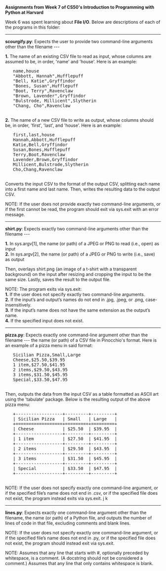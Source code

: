 **Assignments from Week 7 of CS50's Introduction to Programming with Python at Harvard**

Week 6 was spent learning about **File I/O**. Below are descriptions of each of the programs in this folder:  
  
-----------------------------------------------------------------------------------------------------------------------------------------------------------
  
**scourgify.py**: Expects the user to provide two command-line arguments other than the filename ---   
  
**1.** The name of an existing CSV file to read as input, whose columns are assumed to be, in order, 'name' and 'house'. Here is an example:
  <pre>
   name,house  
   "Abbott, Hannah",Hufflepuff  
   "Bell, Katie",Gryffindor  
   "Bones, Susan",Hufflepuff  
   "Boot, Terry",Ravenclaw  
   "Brown, Lavender",Gryffindor  
   "Bulstrode, Millicent",Slytherin  
   "Chang, Cho",Ravenclaw  
  </pre>
**2.** The name of a new CSV file to write as output, whose columns should be, in order, 'first', 'last', and 'house'. Here is an example:
  <pre>
   first,last,house  
   Hannah,Abbott,Hufflepuff  
   Katie,Bell,Gryffindor  
   Susan,Bones,Hufflepuff  
   Terry,Boot,Ravenclaw  
   Lavender,Brown,Gryffindor  
   Millicent,Bulstrode,Slytherin  
   Cho,Chang,Ravenclaw  
  </pre>
Converts the input CSV to the format of the output CSV, splitting each name into a first name and last name. Then, writes the resulting data to the output CSV.
  
NOTE: If the user does not provide exactly two command-line arguments, or if the first cannot be read, the program should exit via sys.exit with an error message.
  
-----------------------------------------------------------------------------------------------------------------------------------------------------------
  
**shirt.py**: Expects exactly two command-line arguments other than the filename ---  
  
**1.** In sys.argv[1], the name (or path) of a JPEG or PNG to read (i.e., open) as input  
**2.** In sys.argv[2], the name (or path) of a JPEG or PNG to write (i.e., save) as output  
  
Then, overlays shirt.png (an image of a t-shirt with a transparent background) on the input after resizing and cropping the input to be the same size. Lastly, saves the result to the output file.  
  
NOTE: The program exits via sys.exit:  
**1.** If the user does not specify exactly two command-line arguments.  
**2.** If the input’s and output’s names do not end in .jpg, .jpeg, or .png, case-insensitively.  
**3.** If the input’s name does not have the same extension as the output’s name.  
**4.** If the specified input does not exist.  
  
-----------------------------------------------------------------------------------------------------------------------------------------------------------
  
**pizza.py**: Expects exactly one command-line argument other than the filename --- the name (or path) of a CSV file in Pinocchio's format. Here is an example of a pizza menu in said format:
  <pre>
   Sicilian Pizza,Small,Large  
   Cheese,$25.50,$39.95  
   1 item,$27.50,$41.95  
   2 items,$29.50,$43.95  
   3 items,$31.50,$45.95  
   Special,$33.50,$47.95  
  </pre>
Then, outputs the data from the input CSV as a table formatted as ASCII art using the 'tabulate' package. Below is the resulting output of the above pizza menu:
  <pre>
   +------------------+---------+---------+  
   | Sicilian Pizza   | Small   | Large   |  
   +==================+=========+=========+  
   | Cheese           | $25.50  | $39.95  |  
   +------------------+---------+---------+  
   | 1 item           | $27.50  | $41.95  |  
   +------------------+---------+---------+  
   | 2 items          | $29.50  | $43.95  |  
   +------------------+---------+---------+  
   | 3 items          | $31.50  | $45.95  |  
   +------------------+---------+---------+  
   | Special          | $33.50  | $47.95  |  
   +------------------+---------+---------+  
  </pre>
NOTE: If the user does not specify exactly one command-line argument, or if the specified file’s name does not end in .csv, or if the specified file does not exist, the program instead exits via sys.exit. j          k
  
-----------------------------------------------------------------------------------------------------------------------------------------------------------
  
**lines.py**: Expects exactly one command-line argument other than the filename, the name (or path) of a Python file, and outputs the number of lines of code in that file, excluding comments and blank lines.  
  
NOTE: If the user does not specify exactly one command-line argument, or if the specified file’s name does not end in .py, or if the specified file does not exist, the program should instead exit via sys.exit.
  
NOTE: Assumes that any line that starts with #, optionally preceded by whitespace, is a comment. (A docstring should not be considered a comment.) Assumes that any line that only contains whitespace is blank.
